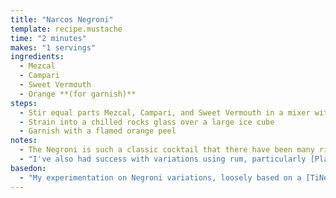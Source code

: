```yaml
---
title: "Narcos Negroni"
template: recipe.mustache
time: "2 minutes"
makes: "1 servings"
ingredients:
  - Mezcal
  - Campari
  - Sweet Vermouth
  - Orange **(for garnish)**
steps:
  - Stir equal parts Mezcal, Campari, and Sweet Vermouth in a mixer with ice
  - Strain into a chilled rocks glass over a large ice cube
  - Garnish with a flamed orange peel
notes:
  - The Negroni is such a classic cocktail that there have been many riffs on the original formula. Substituting the classic gin for bourbon results in a Boulevardier, and with prosecco yields a Negroni Sbagliato. I was interested in a smokier version, but didn't find a scotch that would go. Mezcal, on the other hand, **(I used Del Maguey Chichicapa)** has a nice fruity, earthiness accompanying its smoke which I find pairs well with the rest of the negroni components.
  - "I've also had success with variations using rum, particularly [Plantation Pineapple Rum](https://www.plantationrum.com/plantation-stiggins-fancy-pineapple)."
basedon:
  - "My experimentation on Negroni variations, loosely based on a [TiNegroni](https://www.saveur.com/tiny-negroni-cocktail-recipe/)"
---
```

